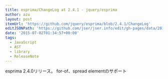 ```yaml
---
title: esprima/ChangeLog at 2.4.1 · jquery/esprima
author: azu
layout: post
itemUrl: 'https://github.com/jquery/esprima/blob/2.4.1/ChangeLog'
editJSONPath: 'https://github.com/jser/jser.info/edit/gh-pages/data/2015/07/index.json'
date: '2015-07-02T01:34:57+00:00'
tags:
  - JavaScript
  - AST
  - library
  - ReleaseNote
---
```

esprima 2.4.0リリース。
for-of、spread elementのサポート
